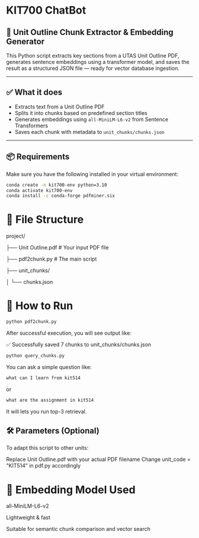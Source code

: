 # KIT700 ChatBot

## 📘 Unit Outline Chunk Extractor & Embedding Generator

This Python script extracts key sections from a UTAS Unit Outline PDF, generates sentence embeddings using a transformer model, and saves the result as a structured JSON file — ready for vector database ingestion.

---

## ✅ What it does

- Extracts text from a Unit Outline PDF  
- Splits it into chunks based on predefined section titles  
- Generates embeddings using `all-MiniLM-L6-v2` from Sentence Transformers  
- Saves each chunk with metadata to `unit_chunks/chunks.json`  

---

## 📦 Requirements

Make sure you have the following installed in your virtual environment:

```bash
conda create -n kit700-env python=3.10
conda activate kit700-env
conda install -c conda-forge pdfminer.six
```

# 📁 File Structure

project/

├── Unit Outline.pdf               # Your input PDF file  

├── pdf2chunk.py                   # The main script  

├── unit_chunks/

│   └── chunks.json



# 🚀 How to Run

```bash
python pdf2chunk.py
```

After successful execution, you will see output like:

✅ Successfully saved 7 chunks to unit_chunks/chunks.json

```bash
python query_chunks.py
```

You can ask a simple question like: 
```bash
what can I learn from kit514
```

or 

```bash
what are the assignment in kit514
```

It will lets you run top-3 retrieval.

## 🛠 Parameters (Optional)

To adapt this script to other units:

Replace Unit Outline.pdf with your actual PDF filename
Change unit_code = "KIT514" in pdf.py accordingly



# 🧠 Embedding Model Used

all-MiniLM-L6-v2

Lightweight & fast

Suitable for semantic chunk comparison and vector search
